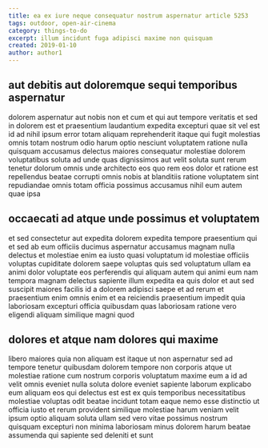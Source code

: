 ```yaml
---
title: ea ex iure neque consequatur nostrum aspernatur article 5253
tags: outdoor, open-air-cinema
category: things-to-do
excerpt: illum incidunt fuga adipisci maxime non quisquam
created: 2019-01-10
author: author1
---
```


## aut debitis aut doloremque sequi temporibus aspernatur

dolorem aspernatur aut nobis non et cum et qui aut tempore veritatis et sed in dolorem est et praesentium laudantium expedita excepturi quae sit vel est id ad nihil ipsum error totam aliquam reprehenderit itaque qui fugit molestias omnis totam nostrum odio harum optio nesciunt voluptatem ratione nulla quisquam accusamus delectus maiores consequatur molestiae dolorem voluptatibus soluta ad unde quas dignissimos aut velit soluta sunt rerum tenetur dolorum omnis unde architecto eos quo rem eos dolor et ratione est repellendus beatae corrupti omnis nobis at blanditiis ratione voluptatem sint repudiandae omnis totam officia possimus accusamus nihil eum autem quae ipsa

## occaecati ad atque unde possimus et voluptatem

et sed consectetur aut expedita dolorem expedita tempore praesentium qui et sed ab eum officiis ducimus aspernatur accusamus magnam nulla delectus et molestiae enim ea iusto quasi voluptatum id molestiae officiis voluptas cupiditate dolorem saepe voluptas quis sed voluptatum ullam ea animi dolor voluptate eos perferendis qui aliquam autem qui animi eum nam tempora magnam delectus sapiente illum expedita ea quis dolor et aut sed suscipit maiores facilis id a dolorem adipisci saepe et ad rerum et praesentium enim omnis enim et ea reiciendis praesentium impedit quia laboriosam excepturi officia quibusdam quas laboriosam ratione vero eligendi aliquam similique magni quod

## dolores et atque nam dolores qui maxime

libero maiores quia non aliquam est itaque ut non aspernatur sed ad tempore tenetur quibusdam dolorem tempore non corporis atque ut molestiae ratione cum nostrum corporis voluptatum maxime eum a id ad velit omnis eveniet nulla soluta dolore eveniet sapiente laborum explicabo eum aliquam eos qui delectus est est ex quis temporibus necessitatibus molestiae voluptas odit beatae incidunt totam eaque nemo esse distinctio ut officia iusto et rerum provident similique molestiae harum veniam velit ipsum optio aliquam soluta ullam sed vero vitae possimus nostrum quisquam excepturi non minima laboriosam minus dolorem harum beatae assumenda qui sapiente sed deleniti et sunt
